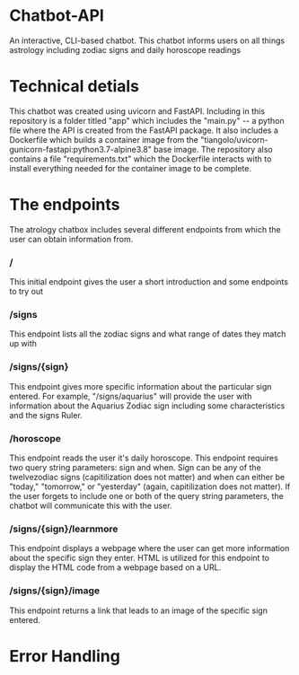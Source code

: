 # Chatbot-API
An interactive, CLI-based chatbot. This chatbot informs users on all things astrology including zodiac signs and daily horoscope readings

# Technical detials
This chatbot was created using uvicorn and FastAPI. Including in this repository is a folder titled "app" which includes the "main.py" -- a python file where the API is created from the FastAPI package. It also includes a Dockerfile which builds a container image from the "tiangolo/uvicorn-gunicorn-fastapi:python3.7-alpine3.8" base image. The repository also contains a file "requirements.txt" which the Dockerfile interacts with to install everything needed for the container image to be complete.

# The endpoints
The atrology chatbox includes several different endpoints from which the user can obtain information from.
  
### / 
This initial endpoint gives the user a short introduction and some endpoints to try out
  
### /signs 
This endpoint lists all the zodiac signs and what range of dates they match up with
  
### /signs/{sign} 
This endpoint gives more specific information about the particular sign entered. For example, "/signs/aquarius" will provide the user with information about the Aquarius Zodiac sign including some characteristics and the signs Ruler.
   
### /horoscope 
This endpoint reads the user it's daily horoscope. This endpoint requires two query string parameters: sign and when. Sign can be any of the twelvezodiac signs (capitilization does not matter) and when can either be "today," "tomorrow," or "yesterday" (again, capitilization does not matter). If the user forgets to include one or both of the query string parameters, the chatbot will communicate this with the user.

### /signs/{sign}/learnmore
This endpoint displays a webpage where the user can get more information about the specific sign they enter. HTML is utilized for this endpoint to display the HTML code from a webpage based on a URL.

### /signs/{sign}/image
This endpoint returns a link that leads to an image of the specific sign entered. 

# Error Handling

                 
      
